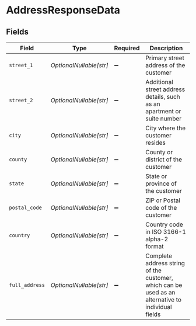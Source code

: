 # AddressResponseData


## Fields

| Field                                                                                             | Type                                                                                              | Required                                                                                          | Description                                                                                       |
| ------------------------------------------------------------------------------------------------- | ------------------------------------------------------------------------------------------------- | ------------------------------------------------------------------------------------------------- | ------------------------------------------------------------------------------------------------- |
| `street_1`                                                                                        | *OptionalNullable[str]*                                                                           | :heavy_minus_sign:                                                                                | Primary street address of the customer                                                            |
| `street_2`                                                                                        | *OptionalNullable[str]*                                                                           | :heavy_minus_sign:                                                                                | Additional street address details, such as an apartment or suite number                           |
| `city`                                                                                            | *OptionalNullable[str]*                                                                           | :heavy_minus_sign:                                                                                | City where the customer resides                                                                   |
| `county`                                                                                          | *OptionalNullable[str]*                                                                           | :heavy_minus_sign:                                                                                | County or district of the customer                                                                |
| `state`                                                                                           | *OptionalNullable[str]*                                                                           | :heavy_minus_sign:                                                                                | State or province of the customer                                                                 |
| `postal_code`                                                                                     | *OptionalNullable[str]*                                                                           | :heavy_minus_sign:                                                                                | ZIP or Postal code of the customer                                                                |
| `country`                                                                                         | *OptionalNullable[str]*                                                                           | :heavy_minus_sign:                                                                                | Country code in ISO 3166-1 alpha-2 format                                                         |
| `full_address`                                                                                    | *OptionalNullable[str]*                                                                           | :heavy_minus_sign:                                                                                | Complete address string of the customer, which can be used as an alternative to individual fields |